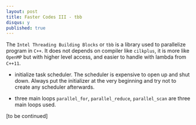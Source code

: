 ```yaml
---
layout: post
title: Faster Codes III - tbb
disqus: y
published: true
---
```

The ``Intel Threading Building Blocks`` or ``tbb`` is a library used to parallelize program in ``C++``. It does not depends on compiler like ``cilkplus``, it is more like ``OpenMP`` but with higher level access, and easier to handle with lambda from ``C++11``.

- initialize task scheduler.
The scheduler is expensive to open up and shut down. Always put the initializer at the very beginning and try not to create any scheduler afterwards.

- three main loops
``parallel_for``, ``parallel_reduce``, ``parallel_scan`` are three main loops used.


[to be continued]
